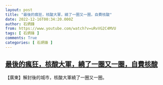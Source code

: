 ```yaml
---
layout: post
title: "最後的瘋狂，核酸大軍，繞了一圈又一圈，自費核酸"
date: 2022-12-16T00:34:20.000Z
author: 石炳鋒
from: https://www.youtube.com/watch?v=uRvVG2C4MVU
tags: [ 石炳锋 ]
comments: True
categories: [ 石炳锋 ]
---
```

<!--1671150860000-->
[最後的瘋狂，核酸大軍，繞了一圈又一圈，自費核酸](https://www.youtube.com/watch?v=uRvVG2C4MVU)
------

<div>
【廣東】解封後的城市，核酸大軍繞了一圈又一圈。
</div>
